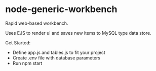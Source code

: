 # node-generic-workbench

Rapid web-based workbench.

Uses EJS to render ui and saves new items to MySQL type data store.

Get Started:
<ul>
  <li>Define app.js and tables.js to fit your project</li>
  <li>Create .env file with database parameters</li>
  <li>Run npm start</li>
  </ul>
